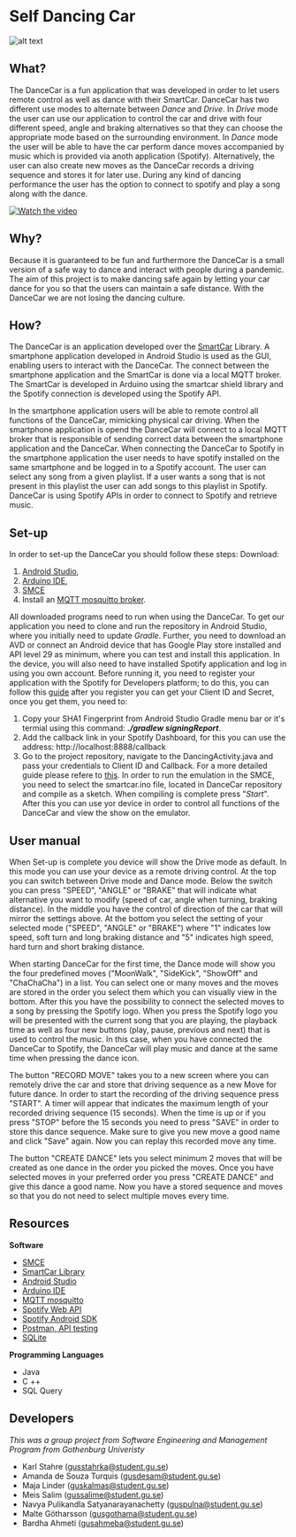 # Self Dancing Car 

![alt text](https://media.discordapp.net/attachments/831502886215221248/836180478083727360/Logo2.png)

## What?

The DanceCar is a fun application that was developed in order to let users remote control as well as dance with their SmartCar. DanceCar has two different use modes to alternate between _Dance_ and _Drive_. In _Drive_ mode the user can use our application to control the car and drive with four different speed, angle and braking alternatives so that they can choose the appropriate mode based on the surrounding environment. In _Dance_ mode the user will be able to have the car perform dance moves accompanied by music which is provided via anoth application (Spotify). Alternatively, the user can also create new moves as the DanceCar records a driving sequence and stores it for later use. During any kind of dancing performance the user has the option to connect to spotify and play a song along with the dance.

[![Watch the video](https://user-images.githubusercontent.com/81046735/119998913-795adc80-bfd1-11eb-89fb-ad4415fc3cc2.png)](https://www.youtube.com/watch?v=IVFl6ecn-L0&ab_channel=DanceCar)
 

## Why?

Because it is guaranteed to be fun and furthermore the DanceCar is a small version of a safe way to dance and interact with people during a pandemic. The aim of this project is to make dancing safe again by letting your car dance for you so that the users can maintain a safe distance. With the DanceCar we are not losing the dancing culture.

## How?

The DanceCar is an application developed over the [SmartCar](https://platisd.github.io/smartcar_shield/) Library. A smartphone application developed in Android Studio is used as the GUI, enabling users to interact with the DanceCar. The connect between the smartphone application and the SmartCar is done via a local MQTT broker. The SmartCar is developed in Arduino using the smartcar shield library and the Spotify connection is developed using the Spotify API.


In the smartphone application users will be able to remote control all functions of the DanceCar, mimicking physical car driving. When the smartphone application is opend the DanceCar will connect to a local MQTT broker that is responsible of sending correct data between the smartphone application and the DanceCar. When connecting the DanceCar to Spotify in the smartphone application the user needs to have spotify installed on the same smartphone and be logged in to a Spotify account. The user can select any song from a given playlist. If a user wants a song that is not present in this playlist the user can add songs to this playlist in Spotify. DanceCar is using Spotify APIs in order to connect to Spotify and retrieve music. 

## Set-up

In order to set-up the DanceCar you should follow these steps: 
Download:
1. [Android Studio](https://developer.android.com/studio), 
2. [Arduino IDE](https://www.arduino.cc/), 
3. [SMCE](https://github.com/ItJustWorksTM/smce-gd/releases)
4. Install an [MQTT mosquitto broker](https://mosquitto.org/). 

All downloaded programs need to run when using the DanceCar. 
To get our application you need to clone and run the repository in Android Studio, where you initially need to update _Gradle_. Further, you need to download an AVD or connect an Android device that has Google Play store installed and API level 29 as minimum, where you can test and install this application. In the device, you will also need to have installed Spotify application and log in using you own account.
Before running it, you need to register your application with the Spotify for Developers platform; to do this, you can follow this [guide](https://developer.spotify.com/documentation/general/guides/app-settings/#register-your-app) after you register you can get your Client ID and Secret, once you get them, you need to: 
1. Copy your SHA1 Fingerprint from Android Studio Gradle menu bar or it's termial using this command: **_./gradlew signingReport_**.
2. Add the callback link in your Spotify Dashboard, for this you can use the address: http://localhost:8888/callback 
3. Go to the project repository, navigate to the DancingActivity.java and pass your credentials to Client ID and Callback. 
For a more detailed guide please refere to [this](https://developer.spotify.com/documentation/android/quick-start/). 
In order to run the emulation in the SMCE, you need to select the smartcar.ino file, located in DanceCar repository and compile as a sketch. When compiling is complete press "_Start_". After this you can use yor device in order to control all functions of the DanceCar and view the show on the emulator. 

## User manual

When Set-up is complete you device will show the Drive mode as default. In this mode you can use your device as a remote driving control. At the top you can switch between Drive mode and Dance mode. Below the switch you can press "SPEED", "ANGLE" or "BRAKE" that will indicate what alternative you want to modify (speed of car, angle when turning, braking distance). In the middle you have the control of direction of the car that will mirror the settings above. At the bottom you select the setting of your selected mode ("SPEED", "ANGLE" or "BRAKE") where "1" indicates low speed, soft turn and long braking distance and "5" indicates high speed, hard turn and short braking distance.

When starting DanceCar for the first time, the Dance mode will show you the four predefined moves ("MoonWalk", "SideKick", "ShowOff" and "ChaChaCha") in a list. You can select one or many moves and the moves are stored in the order you select them which you can visually view in the bottom. After this you have the possibility to connect the selected moves to a song by pressing the Spotify logo. When you press the Spotify logo you will be presented with the current song that you are playing, the playback time as well as four new buttons (play, pause, previous and next) that is used to control the music. In this case, when you have connected the DanceCar to Spotify, the DanceCar will play music and dance at the same time when pressing the dance icon.

The button "RECORD MOVE" takes you to a new screen where you can remotely drive the car and store that driving sequence as a new Move for future dance. In order to start the recording of the driving sequence press "START". A timer will appear that indicates the maximum length of your recorded driving sequence (15 seconds). When the time is up or if you press "STOP" before the 15 seconds you need to press "SAVE" in order to store this dance sequence. Make sure to give you new move a good name and click "Save" again. Now you can replay this recorded move any time. 

The button "CREATE DANCE" lets you select minimum 2 moves that will be created as one dance in the order you picked the moves. Once you have selected moves in your preferred order you press "CREATE DANCE" and give this dance a good name. Now you have a stored sequence and moves so that you do not need to select multiple moves every time. 

## Resources

**Software**

- [SMCE](https://github.com/ItJustWorksTM/smce-gd/releases)
- [SmartCar Library](https://platisd.github.io/smartcar_shield/)
- [Android Studio](https://developer.android.com/studio)
- [Arduino IDE](https://www.arduino.cc/)
- [MQTT mosquitto](https://mosquitto.org/)
- [Spotify Web API](https://developer.spotify.com/documentation/web-api/)
- [Spotify Android SDK](https://developer.spotify.com/documentation/android/quick-start/)
- [Postman, API testing](https://www.postman.com/)
- [SQLite](https://www.sqlite.org/index.html)

**Programming Languages**

- Java
- C ++
- SQL Query

## Developers
_This was a group project from Software Engineering and Management Program from Gothenburg Univeristy_
- Karl Stahre (gusstahrka@student.gu.se)
- Amanda de Souza Turquis (gusdesam@student.gu.se)
- Maja Linder (guskalmas@student.gu.se)
- Meis Salim (gussalime@student.gu.se)
- Navya Pulikandla Satyanarayanachetty (guspulna@student.gu.se)
- Malte Götharsson (gusgothama@student.gu.se)
- Bardha Ahmeti (gusahmeba@student.gu.se)
